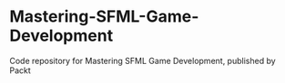 # Mastering-SFML-Game-Development
Code repository for Mastering SFML Game Development, published by Packt
